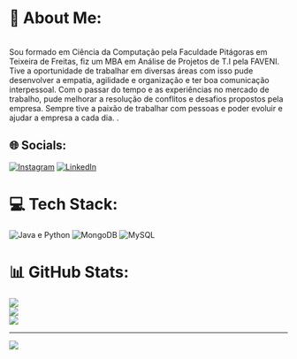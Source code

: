 # 💫 About Me:
<br>Sou formado em Ciência da Computação pela Faculdade Pitágoras em Teixeira de Freitas, fiz um MBA em Análise de Projetos de T.I pela FAVENI. Tive a oportunidade de trabalhar em diversas áreas com isso pude desenvolver a empatia, agilidade e organização e ter boa comunicação interpessoal. Com o passar do tempo e as experiências no mercado de trabalho, pude melhorar a resolução de conflitos e desafios propostos pela empresa. Sempre tive a paixão de trabalhar com pessoas e poder evoluir e ajudar a empresa a cada dia.
. <br>


## 🌐 Socials:
[![Instagram](https://img.shields.io/badge/Instagram-%23E4405F.svg?logo=Instagram&logoColor=white)](https://instagram.com/alexandreom_) [![LinkedIn](https://img.shields.io/badge/LinkedIn-%230077B5.svg?logo=linkedin&logoColor=white)](https://linkedin.com/in/alexandrematoos) 

# 💻 Tech Stack:
![Java e Python](https://img.shields.io/badge/java-%23ED8B00.svg?style=plastic&logo=java&logoColor=white) ![MongoDB](https://img.shields.io/badge/MongoDB-%234ea94b.svg?style=plastic&logo=mongodb&logoColor=white) ![MySQL](https://img.shields.io/badge/mysql-%2300f.svg?style=plastic&logo=mysql&logoColor=white)
# 📊 GitHub Stats:
![](https://github-readme-stats.vercel.app/api?username=alexandrematoos&theme=swift&hide_border=false&include_all_commits=false&count_private=false)<br/>
![](https://github-readme-streak-stats.herokuapp.com/?user=alexandrematoos&theme=swift&hide_border=false)<br/>
![](https://github-readme-stats.vercel.app/api/top-langs/?username=alexandrematoos&theme=swift&hide_border=false&include_all_commits=false&count_private=false&layout=compact)

---
[![](https://visitcount.itsvg.in/api?id=alexandrematoos&icon=0&color=0)](https://visitcount.itsvg.in)

<!-- Proudly created with GPRM ( https://gprm.itsvg.in ) -->
